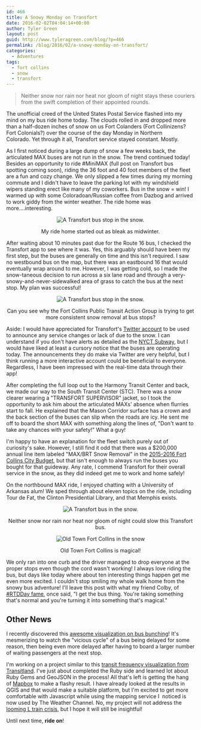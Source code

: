 ```yaml
---
id: 466
title: A Snowy Monday on Transfort
date: 2016-02-02T04:04:14+00:00
author: Tyler Green
layout: post
guid: http://www.tyleragreen.com/blog/?p=466
permalink: /blog/2016/02/a-snowy-monday-on-transfort/
categories:
  - Adventures
tags:
  - fort collins
  - snow
  - transfort
---
```

> Neither snow nor rain nor heat nor gloom of night stays these couriers from the swift completion of their appointed rounds.

The unofficial creed of the United States Postal Service flashed into my mind on my bus ride home today. The clouds rolled in and dropped more than a half-dozen inches of snow on us Fort Colanders (Fort Collinizens? Fort Colonials?) over the course of the day Monday in Northern Colorado. Yet through it all, Transfort service stayed constant. Mostly.

As I first noticed during a large dump of snow a few weeks back, the articulated MAX buses are not run in the snow. The trend continued today! Besides an opportunity to ride #MiniMAX (full post on Transfort bus spotting coming soon), riding the 36 foot and 40 foot members of the fleet are a fun and cozy change. We only slipped a few times during my morning commute and I didn't have to leave the parking lot with my windshield wipers standing erect like many of my coworkers. Bus in the snow = win! I warmed up with some Coloradoan/Russian coffee from Dazbog and arrived to work giddy from the winter weather. The ride home was more&#8230;.interesting.

<div style="text-align:center">
  <img src="/assets/img/2016-02-02/snow005.jpg" alt="A Transfort bus stop in the snow.">
  <p class="wp-caption-text">
    My ride home started out as bleak as midwinter.
  </p>
</div>

After waiting about 10 minutes past due for the Route 16 bus, I checked the Transfort app to see where it was. Yes, this arguably should have been my first step, but the buses are generally on time and this isn't required. I saw no westbound bus on the map, but there was an eastbound 16 that would eventually wrap around to me. However, I was getting cold, so I made the snow-taneous decision to run across a six lane road and through a very-snowy-and-never-sidewalked area of grass to catch the bus at the next stop. My plan was successful!

<div style="text-align:center">
  <img src="/assets/img/2016-02-02/snow001.jpg" alt="A Transfort bus stop in the snow.">
  <p class="wp-caption-text">
    Can you see why the Fort Collins Public Transit Action Group is trying to get more consistent snow removal at bus stops?
  </p>
</div>

Aside: I would have appreciated for Transfort's <a href="https://twitter.com/RideTransfort" target="_blank">Twitter account</a> to be used to announce any service changes or lack of due to the snow. I can understand if you don't have alerts as detailed as the <a href="https://twitter.com/NYCTSubway" target="_blank">NYCT Subway</a>, but I would have liked at least a cursory notice that the buses are operating today. The announcements they do make via Twitter are very helpful, but I think running a more interactive account could be beneficial to everyone. Regardless, I have been impressed with the real-time data through their app!

After completing the full loop out to the Harmony Transit Center and back, we made our way to the South Transit Center (STC). There was a snow clearer wearing a "TRANSFORT SUPERVISOR" jacket, so I took the opportunity to ask him about the articulated MAXs' absence when flurries start to fall. He explained that the Mason Corridor surface has a crown and the back section of the buses can slip when the roads are icy. He sent me off to board the short MAX with something along the lines of, "Don't want to take any chances with your safety!" What a guy!

I'm happy to have an explanation for the fleet switch purely out of curiosity's sake. However, I still find it odd that there was a $200,000 annual line item labeled "MAX/BRT Snow Removal" in the <a href="http://www.fcgov.com/citymanager/pdf/city-manager-recommended-budget-2015-2016-web-1.pdf" target="_blank">2015-2016 Fort Collins City Budget</a>, but that isn't enough to always run the buses you bought for that guideway. Any rate, I commend Transfort for their overall service in the snow, as they did indeed get me to work and home safely!

On the northbound MAX ride, I enjoyed chatting with a University of Arkansas alum! We sped through about eleven topics on the ride, including Tour de Fat, the Clinton Presidential Library, and that Memphis exists.

<div style="text-align:center">
  <img src="/assets/img/2016-02-02/snow003.jpg" alt="A Transfort bus in the snow.">
  <p class="wp-caption-text">
    Neither snow nor rain nor heat nor gloom of night could slow this Transfort bus.
  </p>
</div>

<div style="text-align:center">
  <img src="/assets/img/2016-02-02/snow002.jpg" alt="Old Town Fort Collins in the snow">
  <p class="wp-caption-text">
    Old Town Fort Collins is magical!
  </p>
</div>

We only ran into one curb and the driver managed to drop everyone at the proper stops even though the cord wasn't working! I always love riding the bus, but days like today where about ten interesting things happen get me even more excited. I couldn't stop smiling my whole walk home from the snowy bus adventure! I'll leave this post with what my friend Colby, of <a href="/blog/2015/12/ride-the-entire-denver-light-rail-in-one-day-im-on-board/" target="_blank">#RTDDay fame</a>, once said, "I get the bus thing. You're taking something that's normal and you're turning it into something that's magical."

## Other News

I recently discovered this <a href="http://setosa.io/bus/" target="_blank">awesome visualization on bus bunching</a>! It's mesmerizing to watch the "vicious cycle" of a bus being delayed for some reason, then being even more delayed after having to board a larger number of waiting passengers at the next stop.

I'm working on a project similar to this <a href="https://mapzen.com/blog/the-transit-dimension-transit-land-schedule-api" target="_blank">transit frequency visualization from Transitland</a>. I've just about completed the Ruby side and learned lot about Ruby Gems and GeoJSON in the process! All that's left is getting the hang of <a href="http://www.mapbox.com/" target="_blank">Mapbox</a> to make a flashy result. I have already looked at the results in QGIS and that would make a suitable platform, but I'm excited to get more comfortable with Javascript while using the mapping service I  noticed is now used by The Weather Channel. No, my project will not address the <a href="http://gothamist.com/2016/01/13/l_train_tunnel_closure_years.php" target="_blank">looming L train crisis</a>, but I hope it will still be insightful!

Until next time, **ride on**!
